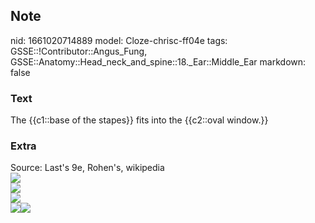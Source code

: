 ## Note
nid: 1661020714889
model: Cloze-chrisc-ff04e
tags: GSSE::!Contributor::Angus_Fung, GSSE::Anatomy::Head_neck_and_spine::18._Ear::Middle_Ear
markdown: false

### Text
The {{c1::base of the stapes}} fits into the {{c2::oval window.}}

### Extra
<div>
  Source: Last's 9e, Rohen's, wikipedia
</div><img src="Gray918.png">
<div>
  <img src="paste-21aeb1e97f3c60f2c680bbf007f4fab7e3328e53.jpg">
  <div>
    <img src="paste-aa8b0c46d97c33785ea204e64e19d615c57477f3.jpg">
    <div><img src= 
    "paste-d1ba0931b66c1bf2909a26fdd2931968c3500313.jpg"><img src= 
    "paste-95819e2de4cdf421cab98a9cdd583537d6847489.jpg"></div>
  </div>
</div>
